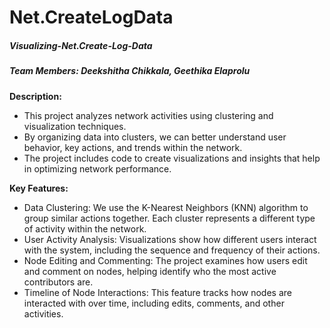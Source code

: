 # Net.CreateLogData

##### Visualizing-Net.Create-Log-Data

##### Team Members: Deekshitha Chikkala, Geethika Elaprolu

**Description:**
- This project analyzes network activities using clustering and visualization techniques.
-  By organizing data into clusters, we can better understand user behavior, key actions, and trends within the network.
-  The project includes code to create visualizations and insights that help in optimizing network performance.

**Key Features:**
- Data Clustering: We use the K-Nearest Neighbors (KNN) algorithm to group similar actions together. Each cluster represents a different type of activity within the network.
- User Activity Analysis: Visualizations show how different users interact with the system, including the sequence and frequency of their actions.
- Node Editing and Commenting: The project examines how users edit and comment on nodes, helping identify who the most active contributors are.
- Timeline of Node Interactions: This feature tracks how nodes are interacted with over time, including edits, comments, and other activities.
